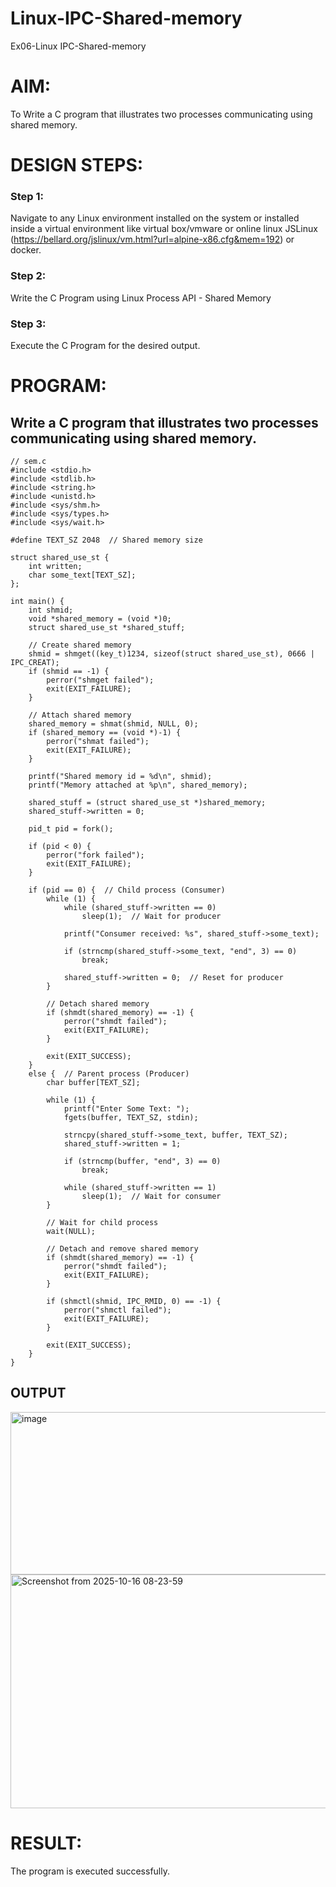 # Linux-IPC-Shared-memory
Ex06-Linux IPC-Shared-memory

# AIM:
To Write a C program that illustrates two processes communicating using shared memory.

# DESIGN STEPS:

### Step 1:

Navigate to any Linux environment installed on the system or installed inside a virtual environment like virtual box/vmware or online linux JSLinux (https://bellard.org/jslinux/vm.html?url=alpine-x86.cfg&mem=192) or docker.

### Step 2:

Write the C Program using Linux Process API - Shared Memory

### Step 3:

Execute the C Program for the desired output. 

# PROGRAM:

## Write a C program that illustrates two processes communicating using shared memory.
```
// sem.c
#include <stdio.h>
#include <stdlib.h>
#include <string.h>
#include <unistd.h>
#include <sys/shm.h>
#include <sys/types.h>
#include <sys/wait.h>

#define TEXT_SZ 2048  // Shared memory size

struct shared_use_st {
    int written;  
    char some_text[TEXT_SZ];
};

int main() {
    int shmid;
    void *shared_memory = (void *)0;
    struct shared_use_st *shared_stuff;

    // Create shared memory
    shmid = shmget((key_t)1234, sizeof(struct shared_use_st), 0666 | IPC_CREAT);
    if (shmid == -1) {
        perror("shmget failed");
        exit(EXIT_FAILURE);
    }

    // Attach shared memory
    shared_memory = shmat(shmid, NULL, 0);
    if (shared_memory == (void *)-1) {
        perror("shmat failed");
        exit(EXIT_FAILURE);
    }

    printf("Shared memory id = %d\n", shmid);
    printf("Memory attached at %p\n", shared_memory);

    shared_stuff = (struct shared_use_st *)shared_memory;
    shared_stuff->written = 0;

    pid_t pid = fork();

    if (pid < 0) {
        perror("fork failed");
        exit(EXIT_FAILURE);
    }

    if (pid == 0) {  // Child process (Consumer)
        while (1) {
            while (shared_stuff->written == 0)
                sleep(1);  // Wait for producer

            printf("Consumer received: %s", shared_stuff->some_text);

            if (strncmp(shared_stuff->some_text, "end", 3) == 0)
                break;

            shared_stuff->written = 0;  // Reset for producer
        }

        // Detach shared memory
        if (shmdt(shared_memory) == -1) {
            perror("shmdt failed");
            exit(EXIT_FAILURE);
        }

        exit(EXIT_SUCCESS);
    } 
    else {  // Parent process (Producer)
        char buffer[TEXT_SZ];

        while (1) {
            printf("Enter Some Text: ");
            fgets(buffer, TEXT_SZ, stdin);

            strncpy(shared_stuff->some_text, buffer, TEXT_SZ);
            shared_stuff->written = 1;

            if (strncmp(buffer, "end", 3) == 0)
                break;

            while (shared_stuff->written == 1)
                sleep(1);  // Wait for consumer
        }

        // Wait for child process
        wait(NULL);

        // Detach and remove shared memory
        if (shmdt(shared_memory) == -1) {
            perror("shmdt failed");
            exit(EXIT_FAILURE);
        }

        if (shmctl(shmid, IPC_RMID, 0) == -1) {
            perror("shmctl failed");
            exit(EXIT_FAILURE);
        }

        exit(EXIT_SUCCESS);
    }
}
```




## OUTPUT
<img width="573" height="260" alt="image" src="https://github.com/user-attachments/assets/c7e41f72-0780-4df3-b402-4d8ccc2d698e" />
<img width="776" height="374" alt="Screenshot from 2025-10-16 08-23-59" src="https://github.com/user-attachments/assets/436cf4bb-1b0c-4340-94a1-071903f9cec6" />


# RESULT:
The program is executed successfully.
